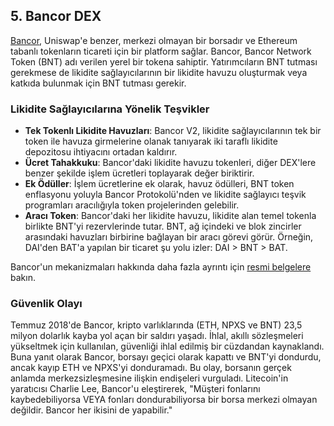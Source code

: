 ## 5. Bancor DEX

[Bancor](https://www.bancor.network/), Uniswap'e benzer, merkezi olmayan bir borsadır ve Ethereum tabanlı tokenların ticareti için bir platform sağlar. Bancor, Bancor Network Token (BNT) adı verilen yerel bir tokena sahiptir. Yatırımcıların BNT tutması gerekmese de likidite sağlayıcılarının bir likidite havuzu oluşturmak veya katkıda bulunmak için BNT tutması gerekir.

### Likidite Sağlayıcılarına Yönelik Teşvikler

- **Tek Tokenlı Likidite Havuzları**: Bancor V2, likidite sağlayıcılarının tek bir token ile havuza girmelerine olanak tanıyarak iki taraflı likidite depozitosu ihtiyacını ortadan kaldırır.
- **Ücret Tahakkuku**: Bancor'daki likidite havuzu tokenleri, diğer DEX'lere benzer şekilde işlem ücretleri toplayarak değer biriktirir.
- **Ek Ödüller**: İşlem ücretlerine ek olarak, havuz ödülleri, BNT token enflasyonu yoluyla Bancor Protokolü'nden ve likidite sağlayıcı teşvik programları aracılığıyla token projelerinden gelebilir.
- **Aracı Token**: Bancor'daki her likidite havuzu, likidite alan temel tokenla birlikte BNT'yi rezervlerinde tutar. BNT, ağ içindeki ve blok zincirler arasındaki havuzları birbirine bağlayan bir aracı görevi görür. Örneğin, DAI'den BAT'a yapılan bir ticaret şu yolu izler: DAI > BNT > BAT.

Bancor'un mekanizmaları hakkında daha fazla ayrıntı için [resmi belgelere](https://support.bancor.network/hc/en-us/sections/360000256751-Bancor-Network) bakın.

### Güvenlik Olayı

Temmuz 2018'de Bancor, kripto varlıklarında (ETH, NPXS ve BNT) 23,5 milyon dolarlık kayba yol açan bir saldırı yaşadı. İhlal, akıllı sözleşmeleri yükseltmek için kullanılan, güvenliği ihlal edilmiş bir cüzdandan kaynaklandı. Buna yanıt olarak Bancor, borsayı geçici olarak kapattı ve BNT'yi dondurdu, ancak kayıp ETH ve NPXS'yi donduramadı. Bu olay, borsanın gerçek anlamda merkezsizleşmesine ilişkin endişeleri vurguladı. Litecoin'in yaratıcısı Charlie Lee, Bancor'u eleştirerek, "Müşteri fonlarını kaybedebiliyorsa VEYA fonları dondurabiliyorsa bir borsa merkezi olmayan değildir. Bancor her ikisini de yapabilir."